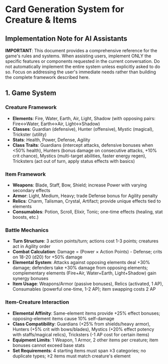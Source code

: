 # Card Generation System for Creature & Items

## Implementation Note for AI Assistants
**IMPORTANT**: This document provides a comprehensive reference for the game's rules and systems. When assisting users, implement ONLY the specific features or components requested in the current conversation. Do not automatically implement the entire system unless explicitly asked to do so. Focus on addressing the user's immediate needs rather than building the complete framework described here.

## 1. Game System

### Creature Framework
- **Elements**: Fire, Water, Earth, Air, Light, Shadow (with opposing pairs: Fire↔Water, Earth↔Air, Light↔Shadow)
- **Classes**: Guardian (defensive), Hunter (offensive), Mystic (magical), Trickster (utility)
- **Stats**: Health, Power, Defense, Agility
- **Class Traits**: Guardians (intercept attacks, defensive bonuses when <50% health), Hunters (bonus damage on consecutive attacks, +10% crit chance), Mystics (multi-target abilities, faster energy regen), Tricksters (act out of turn, apply status effects with basics)

### Item Framework
- **Weapons**: Blade, Staff, Bow, Shield; increase Power with varying secondary effects
- **Armor**: Light, Medium, Heavy; trade Defense bonus for Agility penalty
- **Relics**: Charm, Talisman, Crystal, Artifact; provide unique effects tied to elements
- **Consumables**: Potion, Scroll, Elixir, Tonic; one-time effects (healing, stat boosts, etc.)

### Battle Mechanics
- **Turn Structure**: 3 action points/turn; actions cost 1-3 points; creatures act in Agility order
- **Combat Calculation**: Damage = (Power × Action Points) - Defense; crits on 18-20 (d20) for +50% damage
- **Elemental System**: Attacks against opposing elements deal +30% damage; defenders take +30% damage from opposing elements; complementary elements (Fire+Air, Water+Earth, Light+Shadow) gain synergy bonuses
- **Item Usage**: Weapons/Armor (passive bonuses), Relics (activated, 1 AP), Consumables (powerful one-time, 1-2 AP); item swapping costs 2 AP

### Item-Creature Interaction
- **Elemental Affinity**: Same-element items provide +25% effect bonuses; opposing-element items cause 10% self-damage
- **Class Compatibility**: Guardians (+25% from shields/heavy armor), Hunters (+5% crit with bows/blades), Mystics (+20% effect potency with staffs/magical relics), Tricksters (-1 AP cost for certain items)
- **Equipment Limits**: 1 Weapon, 1 Armor, 2 other items per creature; item bonuses cannot exceed base stats
- **Set Requirements**: 4 starting items must span ≥3 categories; no duplicate types; ≥2 items must match creature's element
